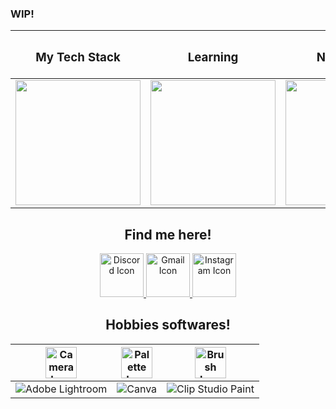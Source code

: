 ### WIP!
<table align="center">
  <thead>
    <tr>
      <th style="text-align:center;"><h3>My Tech Stack</h3></th>
      <th style="text-align:center;"><h3>Learning</h3></th>
      <th style="text-align:center;"><h3>Next Steps</h3></th>
    </tr>
  </thead>
  <tbody>
    <tr>
      <td align="center">
        <a href="https://skillicons.dev">
          <img src="https://skillicons.dev/icons?i=html,css,cpp,php,mysql,obsidian,notion,vscode&perline=3&theme=light" width="200" />
        </a>
      </td>
      <td align="center">
        <a href="https://skillicons.dev">
          <img src="https://skillicons.dev/icons?i=git,github,figma,js&perline=3&theme=light" width="200" />
        </a>
      </td>
      <td align="center">
        <a href="https://skillicons.dev">
          <img src="https://skillicons.dev/icons?i=androidstudio,kotlin,nodejs,py,sass&perline=3&theme=light" width="200"  />
        </a>
      </td>
    </tr>
  </tbody>
</table>

<h2 align="center"> Find me here! </h2>
<div align="center" >
  
<a href="https://discord.com/users/560628140473581569" target="_blank">
    <img src="https://skillicons.dev/icons?i=discord&theme=light" alt="Discord Icon" width="70">
</a>

<a href="mailto:marianalima.developer@gmail.com">
    <img src="https://skillicons.dev/icons?i=gmail&theme=light" alt="Gmail Icon" width="70">
</a>

<a href="https://instagram.com/marianalima.dev" target="_blank">
    <img src="https://skillicons.dev/icons?i=instagram&theme=light" alt="Instagram Icon" width="70">
</a>
</div>

<h2 align="center"><strong>Hobbies softwares!</strong></h2>
<table align="center">
  <thead>
    <tr>
      <th> <img src="https://icons.getbootstrap.com/assets/icons/camera-fill.svg" alt="Camera Icon" width="50"> </th>
      <th> <img src="https://icons.getbootstrap.com/assets/icons/palette2.svg" alt="Palette Icon" width="50"> </th>
      <th> <img src="https://icons.getbootstrap.com/assets/icons/brush.svg" alt="Brush Icon" width="50"> </th>
    </tr>
  </thead>
  <tbody>
    <tr>
      <td><img src="https://img.shields.io/badge/Adobe%20Lightroom-31A8FF.svg?style=for-the-badge&logo=Adobe%20Lightroom&logoColor=white" alt="Adobe Lightroom"></td>
      <td><img src="https://img.shields.io/badge/Canva-%2300C4CC.svg?style=for-the-badge&logo=Canva&logoColor=white" alt="Canva"></td>
      <td><img src="https://img.shields.io/badge/ClipStudioPaint-%23CFD3D3.svg?style=for-the-badge&logo=ClipStudioPaint&logoColor=white" alt="Clip Studio Paint"></td>
    </tr>
  </tbody>
</table>
